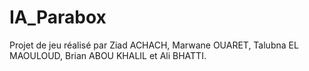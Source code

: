 # IA_Parabox
Projet de jeu réalisé par Ziad ACHACH, Marwane OUARET, Talubna EL MAOULOUD, Brian ABOU KHALIL et Ali BHATTI.
